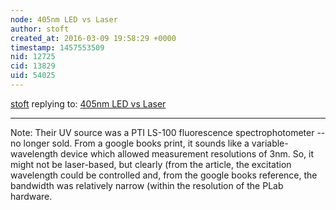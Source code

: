```yaml
---
node: 405nm LED vs Laser
author: stoft
created_at: 2016-03-09 19:58:29 +0000
timestamp: 1457553509
nid: 12725
cid: 13829
uid: 54025
---
```




[stoft](../profile/stoft) replying to: [405nm LED vs Laser](../notes/stoft/02-23-2016/405nm-led-vs-laser)

----
Note: Their UV source was a PTI LS-100 fluorescence spectrophotometer -- no longer sold. From a google books print, it sounds like a variable-wavelength device which allowed measurement resolutions of 3nm. So, it might not be laser-based, but clearly (from the article, the excitation wavelength could be controlled and, from the google books reference, the bandwidth was relatively narrow (within the resolution of the PLab hardware.